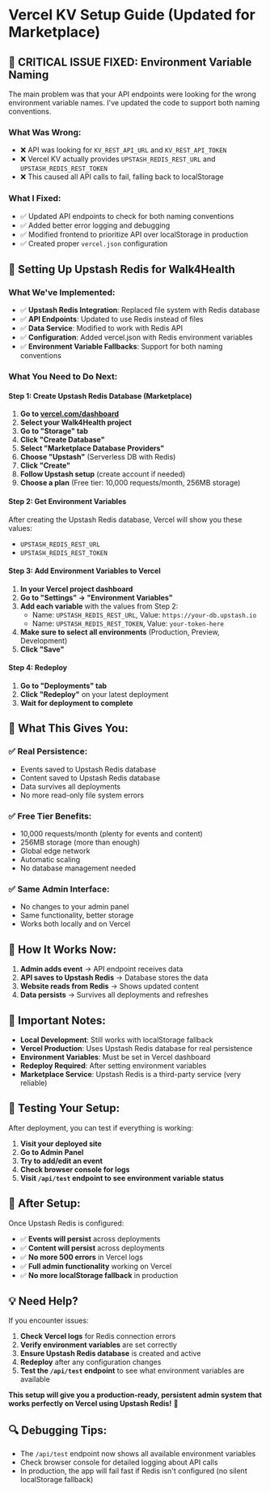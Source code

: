 # Vercel KV Setup Guide (Updated for Marketplace)

## 🚨 **CRITICAL ISSUE FIXED: Environment Variable Naming**

The main problem was that your API endpoints were looking for the wrong environment variable names. I've updated the code to support both naming conventions.

### **What Was Wrong:**
- ❌ API was looking for `KV_REST_API_URL` and `KV_REST_API_TOKEN`
- ❌ Vercel KV actually provides `UPSTASH_REDIS_REST_URL` and `UPSTASH_REDIS_REST_TOKEN`
- ❌ This caused all API calls to fail, falling back to localStorage

### **What I Fixed:**
- ✅ Updated API endpoints to check for both naming conventions
- ✅ Added better error logging and debugging
- ✅ Modified frontend to prioritize API over localStorage in production
- ✅ Created proper `vercel.json` configuration

## 🚀 **Setting Up Upstash Redis for Walk4Health**

### **What We've Implemented:**
- ✅ **Upstash Redis Integration**: Replaced file system with Redis database
- ✅ **API Endpoints**: Updated to use Redis instead of files
- ✅ **Data Service**: Modified to work with Redis API
- ✅ **Configuration**: Added vercel.json with Redis environment variables
- ✅ **Environment Variable Fallbacks**: Support for both naming conventions

### **What You Need to Do Next:**

#### **Step 1: Create Upstash Redis Database (Marketplace)**
1. **Go to [vercel.com/dashboard](https://vercel.com/dashboard)**
2. **Select your Walk4Health project**
3. **Go to "Storage" tab**
4. **Click "Create Database"**
5. **Select "Marketplace Database Providers"**
6. **Choose "Upstash"** (Serverless DB with Redis)
7. **Click "Create"**
8. **Follow Upstash setup** (create account if needed)
9. **Choose a plan** (Free tier: 10,000 requests/month, 256MB storage)

#### **Step 2: Get Environment Variables**
After creating the Upstash Redis database, Vercel will show you these values:
- `UPSTASH_REDIS_REST_URL`
- `UPSTASH_REDIS_REST_TOKEN`

#### **Step 3: Add Environment Variables to Vercel**
1. **In your Vercel project dashboard**
2. **Go to "Settings" → "Environment Variables"**
3. **Add each variable** with the values from Step 2:
   - Name: `UPSTASH_REDIS_REST_URL`, Value: `https://your-db.upstash.io`
   - Name: `UPSTASH_REDIS_REST_TOKEN`, Value: `your-token-here`
4. **Make sure to select all environments** (Production, Preview, Development)
5. **Click "Save"**

#### **Step 4: Redeploy**
1. **Go to "Deployments" tab**
2. **Click "Redeploy"** on your latest deployment
3. **Wait for deployment to complete**

## 🎯 **What This Gives You:**

### **✅ Real Persistence:**
- Events saved to Upstash Redis database
- Content saved to Upstash Redis database
- Data survives all deployments
- No more read-only file system errors

### **✅ Free Tier Benefits:**
- 10,000 requests/month (plenty for events and content)
- 256MB storage (more than enough)
- Global edge network
- Automatic scaling
- No database management needed

### **✅ Same Admin Interface:**
- No changes to your admin panel
- Same functionality, better storage
- Works both locally and on Vercel

## 🔧 **How It Works Now:**

1. **Admin adds event** → API endpoint receives data
2. **API saves to Upstash Redis** → Database stores the data
3. **Website reads from Redis** → Shows updated content
4. **Data persists** → Survives all deployments and refreshes

## 🚨 **Important Notes:**

- **Local Development**: Still works with localStorage fallback
- **Vercel Production**: Uses Upstash Redis database for real persistence
- **Environment Variables**: Must be set in Vercel dashboard
- **Redeploy Required**: After setting environment variables
- **Marketplace Service**: Upstash Redis is a third-party service (very reliable)

## 🧪 **Testing Your Setup:**

After deployment, you can test if everything is working:

1. **Visit your deployed site**
2. **Go to Admin Panel**
3. **Try to add/edit an event**
4. **Check browser console for logs**
5. **Visit `/api/test` endpoint to see environment variable status**

## 🎉 **After Setup:**

Once Upstash Redis is configured:
- ✅ **Events will persist** across deployments
- ✅ **Content will persist** across deployments
- ✅ **No more 500 errors** in Vercel logs
- ✅ **Full admin functionality** working on Vercel
- ✅ **No more localStorage fallback** in production

## 💡 **Need Help?**

If you encounter issues:
1. **Check Vercel logs** for Redis connection errors
2. **Verify environment variables** are set correctly
3. **Ensure Upstash Redis database** is created and active
4. **Redeploy** after any configuration changes
5. **Test the `/api/test` endpoint** to see what environment variables are available

**This setup will give you a production-ready, persistent admin system that works perfectly on Vercel using Upstash Redis!** 🚀

## 🔍 **Debugging Tips:**

- The `/api/test` endpoint now shows all available environment variables
- Check browser console for detailed logging about API calls
- In production, the app will fail fast if Redis isn't configured (no silent localStorage fallback)
